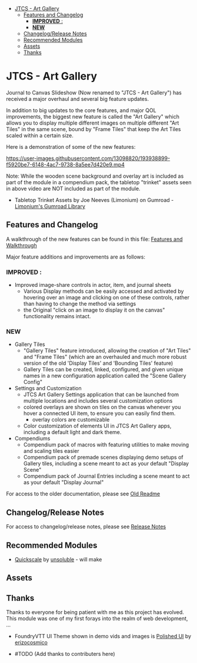 - [JTCS - Art Gallery](#jtcs---art-gallery)
  - [Features and Changelog](#features-and-changelog)
    - [**IMPROVED** :](#improved-)
    - [**NEW**](#new)
  - [Changelog/Release Notes](#changelogrelease-notes)
  - [Recommended Modules](#recommended-modules)
  - [Assets](#assets)
  - [Thanks](#thanks)

# JTCS - Art Gallery

Journal to Canvas Slideshow (Now renamed to "JTCS - Art Gallery") has received a major overhaul and several big feature updates.

In addition to big updates to the core features, and major QOL improvements, the biggest new feature is called the "Art Gallery" which allows you to display multiple different images on multiple different "Art Tiles" in the same scene, bound by "Frame Tiles" that keep the Art Tiles scaled within a certain size.

Here is a demonstration of some of the new features:


https://user-images.githubusercontent.com/13098820/193938899-f5920be7-6148-4ac7-9738-8a5ee7d420e9.mp4


Note: While the wooden scene background and overlay art is included as part of the module in a compendium pack, the tabletop "trinket" assets seen in above video are NOT included as part of the module.

-   Tabletop Trinket Assets by Joe Neeves (Limonium) on Gumroad - [Limonium's Gumroad Library](https://limonium.gumroad.com/?recommended_by=library)

## Features and Changelog

A walkthrough of the new features can be found in this file: [Features and Walkthrough](features-and-walkthrough.md)

Major feature additions and improvements are as follows:

### **IMPROVED** :

-   Improved image-share controls in actor, item, and journal sheets
    -   Various Display methods can be easily accessed and activated by hovering over an image and clicking on one of these controls, rather than having to change the method via settings
    -   the Original "click on an image to display it on the canvas" functionality remains intact.

### **NEW**

-   Gallery Tiles
    -   "Gallery Tiles" feature introduced, allowing the creation of "Art Tiles" and "Frame Tiles" (which are an overhauled and much more robust version of the old 'Display Tiles' and 'Bounding Tiles' feature)
    -   Gallery Tiles can be created, linked, configured, and given unique names in a new configuration application called the "Scene Gallery Config"
-   Settings and Customization
    -   JTCS Art Gallery Settings application that can be launched from multiple locations and includes several customization options
    -   colored overlays are shown on tiles on the canvas whenever you hover a connected UI item, to ensure you can easily find them.
        -   overlay colors are customizable
    -   Color customization of elements UI in JTCS Art Gallery apps, including a default light and dark theme.
-   Compendiums
    -   Compendium pack of macros with featuring utilities to make moving and scaling tiles easier
    -   Compendium pack of premade scenes displaying demo setups of Gallery tiles, including a scene meant to act as your default "Display Scene"
    -   Compendium pack of Journal Entries including a scene meant to act as your default "Display Journal"

For access to the older documentation, please see [Old Readme](README-old.md)

## Changelog/Release Notes

For access to changelog/release notes, please see [Release Notes]([release-notes.md])

## Recommended Modules

-   [Quickscale](https://foundryvtt.com/packages/quickscale) by [unsoluble](https://foundryvtt.com/community/unsoluble) - will make

## Assets

## Thanks

Thanks to everyone for being patient with me as this project has evolved. This module was one of my first forays into the realm of web development, ...

-   FoundryVTT UI Theme shown in demo vids and images is [Polished UI](https://foundryvtt.com/packages/polished-ui) by [erizocosmico](https://foundryvtt.com/community/erizocosmico)

-   #TODO (Add thanks to contributers here)
